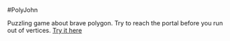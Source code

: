 #PolyJohn

Puzzling game about brave polygon. Try to reach the portal before you run out of vertices. 
[Try it here](http://polyjohn.surge.sh)
